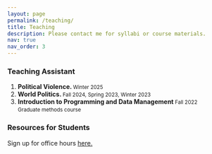 ```yaml
---
layout: page
permalink: /teaching/
title: Teaching
description: Please contact me for syllabi or course materials. 
nav: true
nav_order: 3
---
```



<h3 class="year">Teaching Assistant</h3>
<ol>
	<li> <b>Political Violence. </b> <small>Winter 2025</small> <br> </li>
	<li> <b>World Politics. </b><small>Fall 2024, Spring 2023, Winter 2023</small><br></li>
	<li> <b>Introduction to Programming and Data Management </b><small>Fall 2022</small><br>
	<small>Graduate methods course</small> </li>
</ol>

<h3>Resources for Students</h3>
<p> Sign up for office hours <a href="https://calendly.com/rberwald/office-hours-f24-clone">here.</a></p>
